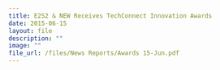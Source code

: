 ```yaml
---
title: E2S2 & NEW Receives TechConnect Innovation Awards
date: 2015-06-15
layout: file
description: ""
image: ""
file_url: /files/News Reports/Awards 15-Jun.pdf
---
```

